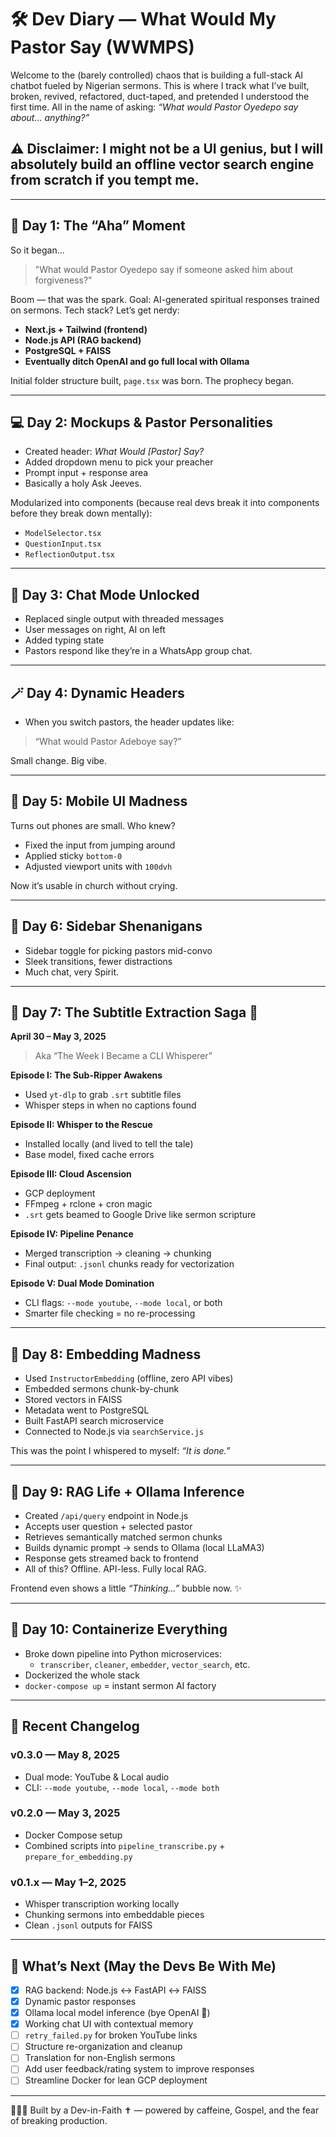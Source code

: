 # 🛠️ Dev Diary — What Would My Pastor Say (WWMPS)

Welcome to the (barely controlled) chaos that is building a full-stack AI chatbot fueled by Nigerian sermons. This is where I track what I’ve built, broken, revived, refactored, duct-taped, and pretended I understood the first time. All in the name of asking: *“What would Pastor Oyedepo say about... anything?”*

## ⚠️ Disclaimer: I might not be a UI genius, but I will absolutely build an offline vector search engine from scratch if you tempt me.

---

## 📅 Day 1: The “Aha” Moment
So it began...
> "What would Pastor Oyedepo say if someone asked him about forgiveness?"

Boom — that was the spark. Goal: AI-generated spiritual responses trained on sermons. Tech stack? Let’s get nerdy:
- **Next.js + Tailwind (frontend)**
- **Node.js API (RAG backend)**
- **PostgreSQL + FAISS**
- **Eventually ditch OpenAI and go full local with Ollama**

Initial folder structure built, `page.tsx` was born. The prophecy began.

---

## 💻 Day 2: Mockups & Pastor Personalities
- Created header: *What Would [Pastor] Say?*
- Added dropdown menu to pick your preacher
- Prompt input + response area
- Basically a holy Ask Jeeves.

Modularized into components (because real devs break it into components before they break down mentally):
- `ModelSelector.tsx`
- `QuestionInput.tsx`
- `ReflectionOutput.tsx`

---

## 💬 Day 3: Chat Mode Unlocked
- Replaced single output with threaded messages
- User messages on right, AI on left
- Added typing state
- Pastors respond like they’re in a WhatsApp group chat.

---

## 🪄 Day 4: Dynamic Headers
- When you switch pastors, the header updates like:
> “What would Pastor Adeboye say?”

Small change. Big vibe.

---

## 📱 Day 5: Mobile UI Madness
Turns out phones are small. Who knew?
- Fixed the input from jumping around
- Applied sticky `bottom-0`
- Adjusted viewport units with `100dvh`

Now it’s usable in church without crying.

---

## 🧩 Day 6: Sidebar Shenanigans
- Sidebar toggle for picking pastors mid-convo
- Sleek transitions, fewer distractions
- Much chat, very Spirit.

---

## 🎥 Day 7: The Subtitle Extraction Saga 🍿
**April 30 – May 3, 2025**

> Aka “The Week I Became a CLI Whisperer”

**Episode I: The Sub-Ripper Awakens**
- Used `yt-dlp` to grab `.srt` subtitle files
- Whisper steps in when no captions found

**Episode II: Whisper to the Rescue**
- Installed locally (and lived to tell the tale)
- Base model, fixed cache errors

**Episode III: Cloud Ascension**
- GCP deployment
- FFmpeg + rclone + cron magic
- `.srt` gets beamed to Google Drive like sermon scripture

**Episode IV: Pipeline Penance**
- Merged transcription → cleaning → chunking
- Final output: `.jsonl` chunks ready for vectorization

**Episode V: Dual Mode Domination**
- CLI flags: `--mode youtube`, `--mode local`, or both
- Smarter file checking = no re-processing

---

## 🧠 Day 8: Embedding Madness
- Used `InstructorEmbedding` (offline, zero API vibes)
- Embedded sermons chunk-by-chunk
- Stored vectors in FAISS
- Metadata went to PostgreSQL
- Built FastAPI search microservice
- Connected to Node.js via `searchService.js`

This was the point I whispered to myself: *“It is done.”*

---

## 🤖 Day 9: RAG Life + Ollama Inference
- Created `/api/query` endpoint in Node.js
- Accepts user question + selected pastor
- Retrieves semantically matched sermon chunks
- Builds dynamic prompt → sends to Ollama (local LLaMA3)
- Response gets streamed back to frontend
- All of this? Offline. API-less. Fully local RAG.

Frontend even shows a little *“Thinking...”* bubble now. ✨

---

## 🐳 Day 10: Containerize Everything
- Broke down pipeline into Python microservices:
  - `transcriber`, `cleaner`, `embedder`, `vector_search`, etc.
- Dockerized the whole stack
- `docker-compose up` = instant sermon AI factory

---

## 📜 Recent Changelog

### v0.3.0 — May 8, 2025
- Dual mode: YouTube & Local audio
- CLI: `--mode youtube`, `--mode local`, `--mode both`

### v0.2.0 — May 3, 2025
- Docker Compose setup
- Combined scripts into `pipeline_transcribe.py` + `prepare_for_embedding.py`

### v0.1.x — May 1–2, 2025
- Whisper transcription working locally
- Chunking sermons into embeddable pieces
- Clean `.jsonl` outputs for FAISS

---

## 🧼 What’s Next (May the Devs Be With Me)
- [x] RAG backend: Node.js ↔️ FastAPI ↔️ FAISS
- [x] Dynamic pastor responses
- [x] Ollama local model inference (bye OpenAI 👋)
- [x] Working chat UI with contextual memory
- [ ] `retry_failed.py` for broken YouTube links
- [ ] Structure re-organization and cleanup
- [ ] Translation for non-English sermons
- [ ] Add user feedback/rating system to improve responses
- [ ] Streamline Docker for lean GCP deployment

---

👨🏽‍💻 Built by a Dev-in-Faith ✝️ — powered by caffeine, Gospel, and the fear of breaking production.
